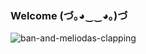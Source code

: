 ### Welcome (づ｡◕‿‿◕｡)づ

![ban-and-meliodas-clapping](https://user-images.githubusercontent.com/82326405/163214079-d0e1c387-c034-4953-a5ea-8647e21a30a3.gif)
